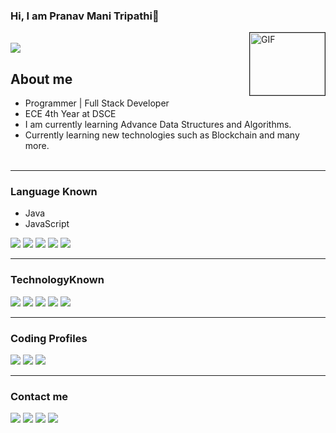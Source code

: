 ### Hi, I am Pranav Mani Tripathi👋

<img border="1px solid black" align="right" width="120" height="100" alt="GIF" src="https://media.giphy.com/media/bcKmIWkUMCjVm/giphy.gif">
<br>

<img src="https://komarev.com/ghpvc/?username=pranavmanitripathi"/>

## About me

- Programmer | Full Stack Developer<br>
- ECE 4th Year at DSCE <br>
- I am currently learning Advance Data Structures and Algorithms.<br> 
- Currently learning new technologies such as Blockchain and many more.
<br><br>

<hr></hr>
	
### Language Known
- Java
- JavaScript
<img src="https://img.shields.io/badge/-Java-green"/>
<img src="https://img.shields.io/badge/-JavaScript-orange"/>
<img src="https://img.shields.io/badge/-Python-blue"/>
<img src="https://img.shields.io/badge/-MySQL-white"/>
<img src="https://img.shields.io/badge/-C  -golden"/>
<hr></hr>

### TechnologyKnown
<img src="https://img.shields.io/badge/-ReactJS-green"/>
<img src="https://img.shields.io/badge/-NodeJS-orange"/>
<img src="https://img.shields.io/badge/-MongoDB-blue"/>
<img src="https://img.shields.io/badge/-HTML-white"/>
<img src="https://img.shields.io/badge/-CSS-golden"/>

<hr></hr>


### Coding Profiles
[<img src="https://img.shields.io/badge/-GFG-golden"/>](https://auth.geeksforgeeks.org/user/pranavmani/practice/)
[<img src="https://img.shields.io/badge/-Binary Search-green"/>](https://binarysearch.com/@/exception)
[<img src="https://img.shields.io/badge/-Code Chef-blue"/>](https://www.codechef.com/users/pranavmani22)

<hr></hr>

### Contact me
[<img src="https://img.shields.io/badge/-Portfolio-red"/>](https://pranavmani-portfolio.netlify.app/)
[<img src="https://img.shields.io/badge/-E Mail-blue"/>](mailto:pranavtripathikishan26@gmail.com)
[<img src="https://img.shields.io/badge/-Linked In-white"/>](https://www.linkedin.com/in/pranavmanitripathi/)
[<img src="https://img.shields.io/badge/-Instagram-green"/>](https://www.instagram.com/pranavmanitripathi/)




